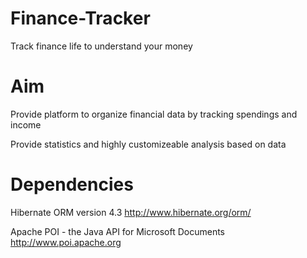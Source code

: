 Finance-Tracker
===============

Track finance life to understand your money

Aim
==============
<p>
Provide platform to organize financial data by tracking spendings and income
</p> <p>
Provide statistics and highly customizeable analysis based on data
</p>

Dependencies
==============
Hibernate ORM version 4.3
http://www.hibernate.org/orm/

Apache POI - the Java API for Microsoft Documents
http://www.poi.apache.org

